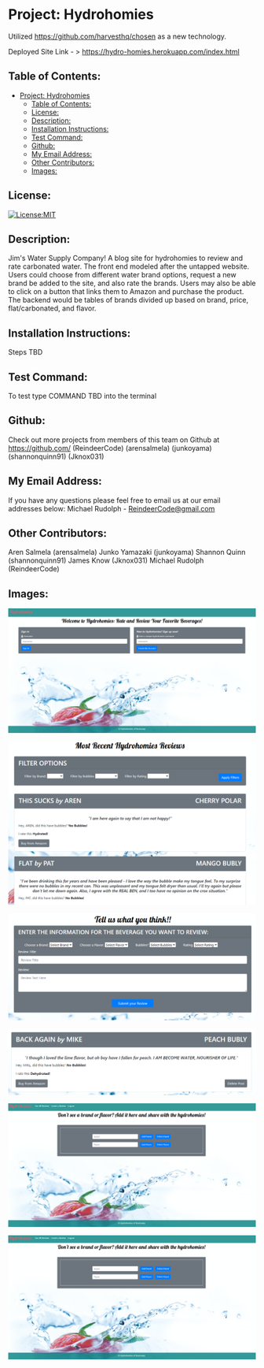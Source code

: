 # Project: Hydrohomies

Utilized https://github.com/harvesthq/chosen as a new technology.

Deployed Site Link - > https://hydro-homies.herokuapp.com/index.html


## Table of Contents: 
- [Project: Hydrohomies](#project-hydrohomies)
  - [Table of Contents:](#table-of-contents)
  - [License:](#license)
  - [Description:](#description)
  - [Installation Instructions:](#installation-instructions)
  - [Test Command:](#test-command)
  - [Github:](#github)
  - [My Email Address:](#my-email-address)
  - [Other Contributors:](#other-contributors)
  - [Images:](#images)

## License:
[![License:MIT](https://img.shields.io/badge/License-MIT-yellow.svg)](https://opensource.org/licenses/MIT)

## Description:
Jim's Water Supply Company! A blog site for hydrohomies to review and rate carbonated water. 
The front end modeled after the untapped website. Users could choose from different water brand options, request a new brand be added to the site, and also rate the brands. Users may also be able to click on a button that links them to Amazon and purchase the product. The backend would be tables of brands divided up based on brand, price, flat/carbonated, and flavor.



## Installation Instructions: 
Steps TBD

## Test Command: 
To test type COMMAND TBD into the terminal

## Github: 
Check out more projects from members of this team on  Github at https://github.com/ (ReindeerCode) (arensalmela) (junkoyama) (shannonquinn91) (Jknox031)

## My Email Address:
If you have any questions please feel free to email us at our email addresses below:
Michael Rudolph - ReindeerCode@gmail.com

## Other Contributors:
Aren Salmela (arensalmela)
Junko Yamazaki (junkoyama)
Shannon Quinn (shannonquinn91)
James Know (Jknox031)
Michael Rudolph (ReindeerCode)

## Images:
![Project Screenshot](./public/assets/sign_in.png)

![Project Screenshot](./public/assets/reviews.png)

![Project Screenshot](./public/assets/create_review.png)

![Project Screenshot](./public/assets/delete_review.png)

![Project Screenshot](./public/assets/edit.png)

![Project Screenshot](./public/assets/edit.png)
